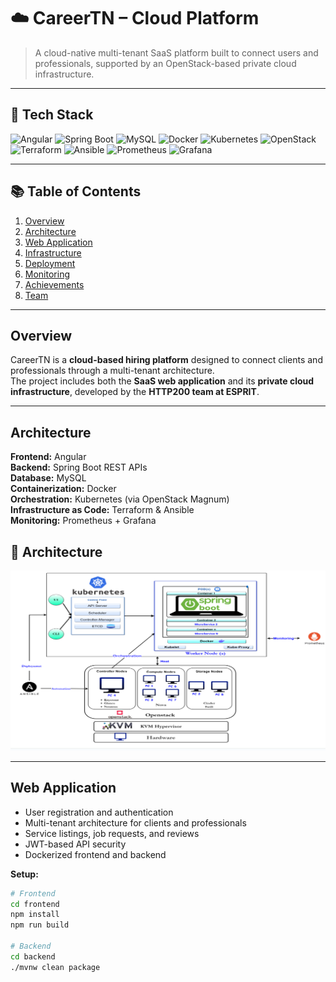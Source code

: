 
# ☁️ CareerTN – Cloud Platform

> A cloud-native multi-tenant SaaS platform built to connect users and professionals, supported by an OpenStack-based private cloud infrastructure.

---

## 🧩 Tech Stack
![Angular](https://img.shields.io/badge/Angular-DD0031?logo=angular&logoColor=white)
![Spring Boot](https://img.shields.io/badge/Spring%20Boot-6DB33F?logo=springboot&logoColor=white)
![MySQL](https://img.shields.io/badge/MySQL-4479A1?logo=mysql&logoColor=white)
![Docker](https://img.shields.io/badge/Docker-2496ED?logo=docker&logoColor=white)
![Kubernetes](https://img.shields.io/badge/Kubernetes-326CE5?logo=kubernetes&logoColor=white)
![OpenStack](https://img.shields.io/badge/OpenStack-ED1944?logo=openstack&logoColor=white)
![Terraform](https://img.shields.io/badge/Terraform-7B42BC?logo=terraform&logoColor=white)
![Ansible](https://img.shields.io/badge/Ansible-EE0000?logo=ansible&logoColor=white)
![Prometheus](https://img.shields.io/badge/Prometheus-E6522C?logo=prometheus&logoColor=white)
![Grafana](https://img.shields.io/badge/Grafana-F46800?logo=grafana&logoColor=white)

---

## 📚 Table of Contents
1. [Overview](#overview)
2. [Architecture](#architecture)
3. [Web Application](#web-application)
4. [Infrastructure](#infrastructure)
5. [Deployment](#deployment)
6. [Monitoring](#monitoring)
7. [Achievements](#achievements)
8. [Team](#team)

---

## Overview
CareerTN is a **cloud-based hiring platform** designed to connect clients and professionals through a multi-tenant architecture.  
The project includes both the **SaaS web application** and its **private cloud infrastructure**, developed by the **HTTP200 team at ESPRIT**.

---

## Architecture
**Frontend:** Angular  
**Backend:** Spring Boot REST APIs  
**Database:** MySQL  
**Containerization:** Docker  
**Orchestration:** Kubernetes (via OpenStack Magnum)  
**Infrastructure as Code:** Terraform & Ansible  
**Monitoring:** Prometheus + Grafana  

## 🧱 Architecture

<p align="center">
  <img src="/architecture.png" alt="Architecture" width="750">
</p>


---

## Web Application
- User registration and authentication  
- Multi-tenant architecture for clients and professionals  
- Service listings, job requests, and reviews  
- JWT-based API security  
- Dockerized frontend and backend  

**Setup:**
```bash
# Frontend
cd frontend
npm install
npm run build

# Backend
cd backend
./mvnw clean package
